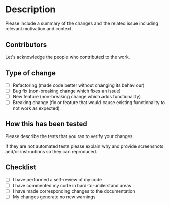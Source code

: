 # Description

Please include a summary of the changes and the related issue including relevant motivation and context.

## Contributors

Let's acknowledge the people who contributed to the work.

## Type of change

- [ ] Refactoring (made code better without changing its behaviour)
- [ ] Bug fix (non-breaking change which fixes an issue)
- [ ] New feature (non-breaking change which adds functionality)
- [ ] Breaking change (fix or feature that would cause existing functionality to not work as expected)

## How this has been tested

Please describe the tests that you ran to verify your changes.

If they are not automated tests please explain why and provide screenshots and/or instructions so they can reproduced.

## Checklist

- [ ] I have performed a self-review of my code
- [ ] I have commented my code in hard-to-understand areas
- [ ] I have made corresponding changes to the documentation
- [ ] My changes generate no new warnings
